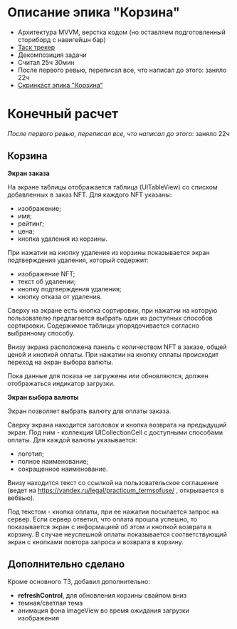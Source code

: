 # Описание эпика "Корзина"
- Архитектура MVVM, верстка кодом (но оставляем подготовленный сториборд с навигейшн бар)
- [Таск трекер](https://trello.com/c/iQEKR93Z)
- Декомпозиция задачи
- Считал 25ч 30мин
- После первого ревью, переписал все, что написал до этого: заняло 22ч
- [Скринкаст эпика "Корзина"](https://www.loom.com/share/3b5d6746f3b74aef8ab2caa60915f184?sid=c29691cb-2411-44fd-a482-4855ecd81108)

# Конечный расчет
_После первого ревью, переписал все, что написал до этого_: заняло 22ч

## Корзина

**Экран заказа**

На экране таблицы отображается таблица (UITableView) со списком добавленных в заказ NFT.
Для каждого NFT указаны:
- изображение;
- имя;
- рейтинг;
- цена;
- кнопка удаления из корзины.

При нажатии на кнопку удаления из корзины показывается экран подтверждения удаления, который содержит:
- изображение NFT;
- текст об удалении;
- кнопку подтверждения удаления;
- кнопку отказа от удаления.

Сверху на экране есть кнопка сортировки, при нажатии на которую пользователю предлагается выбрать один из доступных способов сортировки. Содержимое таблицы упорядочивается согласно выбранному способу.

Внизу экрана расположена панель с количеством NFT в заказе, общей ценой и кнопкой оплаты.
При нажатии на кнопку оплаты происходит переход на экран выбора валюты.

Пока данные для показа не загружены или обновляются, должен отображаться индикатор загрузки.

**Экран выбора валюты**

Экран позволяет выбрать валюту для оплаты заказа.

Сверху экрана находится заголовок и кнопка возврата на предыдущий экран.
Под ним - коллекция UICollectionCell с доступными способами оплаты.
Для каждой валюты указывается:
- логотип;
- полное наименование;
- сокращенное наименование.

Внизу находится текст со ссылкой на пользовательское соглашение (ведет на https://yandex.ru/legal/practicum_termsofuse/ , открывается в вебвью).

Под текстом - кнопка оплаты, при ее нажатии посылается запрос на сервер. Если сервер ответил, что оплата прошла успешно, то показывается экран с информацией об этом и кнопкой возврата в корзину. В случае неуспешной оплаты показывается соответствующий экран с кнопками повтора запроса и возврата в корзину.

## Дополнительно сделано
Кроме основного ТЗ, добавил дополнительно:
- **refreshControl**, для обновления корзины свайпом вниз
- темная/светлая тема
- анимация фона imageView во время ожидания загрузки изображения
